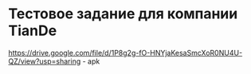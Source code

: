 # Тестовое задание для компании TianDe
https://drive.google.com/file/d/1P8g2g-fO-HNYjaKesaSmcXoR0NU4U-QZ/view?usp=sharing - apk

